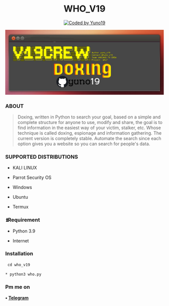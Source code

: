 <h1 align="center">
  WHO_V19
</h1>
<p align="center">
<a href="#"><img title="Coded by Yuno19" src="https://img.shields.io/badge/coded-by%20Yuno19-red?"></a>

![image](https://raw.githubusercontent.com/yuno19/who_v19/main/20211221_202450.jpg)

### ABOUT

> Doxing, written in Python to search your goal, based on a simple and complete structure for anyone to use, modify and share, the goal is to find information in the easiest way of your victim, stalker, etc. Whose technique is called doxing, espionage and information gathering. The current version is completely stable. Automate the search since each option gives you a website so you can search for people's data.

### SUPPORTED DISTRIBUTIONS

* KALI LINUX 

* Parrot Security OS

* Windows

* Ubuntu 

* Termux

### ⏫Requirement

* Python 3.9

* Internet

### Installation
```
 cd who_v19
```
```
* python3 who.py
```

### Pm me on

<b>•  [Telegram](https://t.me@GHOST19_P)</b>



